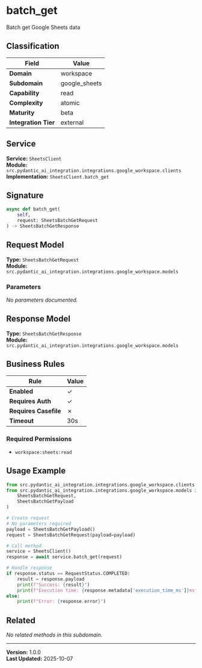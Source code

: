 # batch_get

Batch get Google Sheets data

## Classification

| Field | Value |
|-------|-------|
| **Domain** | workspace |
| **Subdomain** | google_sheets |
| **Capability** | read |
| **Complexity** | atomic |
| **Maturity** | beta |
| **Integration Tier** | external |

## Service

**Service:** `SheetsClient`  
**Module:** `src.pydantic_ai_integration.integrations.google_workspace.clients`  
**Implementation:** `SheetsClient.batch_get`

## Signature

```python
async def batch_get(
    self,
    request: SheetsBatchGetRequest
) -> SheetsBatchGetResponse
```

## Request Model

**Type:** `SheetsBatchGetRequest`  
**Module:** `src.pydantic_ai_integration.integrations.google_workspace.models`

### Parameters

*No parameters documented.*


## Response Model

**Type:** `SheetsBatchGetResponse`  
**Module:** `src.pydantic_ai_integration.integrations.google_workspace.models`

## Business Rules

| Rule | Value |
|------|-------|
| **Enabled** | ✓ |
| **Requires Auth** | ✓ |
| **Requires Casefile** | ✗ |
| **Timeout** | 30s |

### Required Permissions

- `workspace:sheets:read`


## Usage Example

```python
from src.pydantic_ai_integration.integrations.google_workspace.clients import SheetsClient
from src.pydantic_ai_integration.integrations.google_workspace.models import (
    SheetsBatchGetRequest,
    SheetsBatchGetPayload
)

# Create request
# No parameters required
payload = SheetsBatchGetPayload()
request = SheetsBatchGetRequest(payload=payload)

# Call method
service = SheetsClient()
response = await service.batch_get(request)

# Handle response
if response.status == RequestStatus.COMPLETED:
    result = response.payload
    print(f"Success: {result}")
    print(f"Execution time: {response.metadata['execution_time_ms']}ms")
else:
    print(f"Error: {response.error}")
```

## Related

*No related methods in this subdomain.*


---

**Version:** 1.0.0  
**Last Updated:** 2025-10-07
